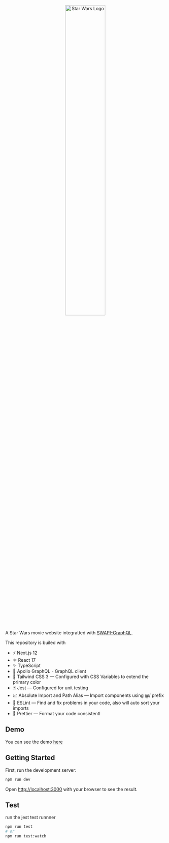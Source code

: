 <p align="center">
  <img src="https://user-images.githubusercontent.com/18480194/148758406-35b249a4-375a-41b7-b474-2d2d2198be99.png" alt="Star Wars Logo" style='width:50%'/>
</p>

A Star Wars movie website integratted with [SWAPI-GraphQL](https://github.com/graphql/swapi-graphql).

This repository is builed with
- ⚡️ Next.js 12
- ⚛️ React 17
- ✨ TypeScript
- 🚀 Apollo GraphQL - GraphQL client
- 💨 Tailwind CSS 3 — Configured with CSS Variables to extend the primary color
- 🃏 Jest — Configured for unit testing
- 📈 Absolute Import and Path Alias — Import components using @/ prefix
- 📏 ESLint — Find and fix problems in your code, also will auto sort your imports
- 💖 Prettier — Format your code consistentl

## Demo
You can see the demo [here](https://star-wars-website-eight.vercel.app/)

## Getting Started

First, run the development server:

```bash
npm run dev
```

Open [http://localhost:3000](http://localhost:3000) with your browser to see the result.

## Test
run the jest test runnner
```bash
npm run test
# or
npm run test:watch
```
